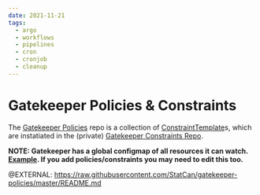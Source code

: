 ```yaml
---
date: 2021-11-21
tags:
  - argo
  - workflows
  - pipelines
  - cron
  - cronjob
  - cleanup
---
```


# Gatekeeper Policies & Constraints

The [Gatekeeper Policies](https://github.com/StatCan/gatekeeper-policies/) repo is a collection of [ConstraintTemplate](https://open-policy-agent.github.io/gatekeeper/website/docs/constrainttemplates/)s, which are instatiated in the (private) [Gatekeeper Constraints Repo](https://github.com/StatCan/aaw-gatekeeper-constraints).

**NOTE: Gatekeeper has a global configmap of all resources it can watch. [Example](https://github.com/StatCan/gatekeeper-policies/blob/master/gatekeeper-opa-sync.yaml). If you add policies/constraints you may need to edit this too.**

@EXTERNAL: https://raw.githubusercontent.com/StatCan/gatekeeper-policies/master/README.md
